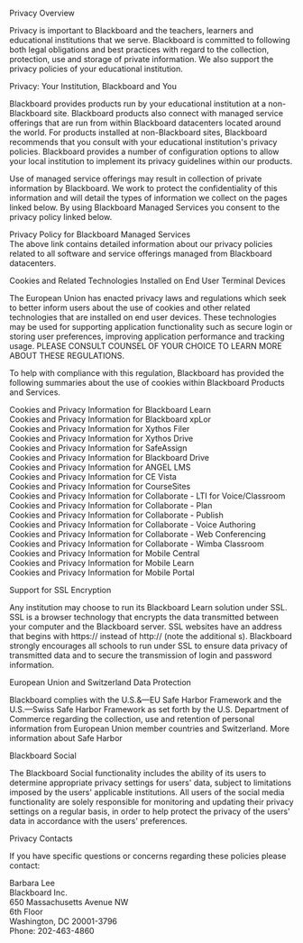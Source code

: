 Privacy Overview

Privacy is important to Blackboard and the teachers, learners and educational institutions that we serve. Blackboard is committed to following both legal obligations and best practices with regard to the collection, protection, use and storage of private information. We also support the privacy policies of your educational institution.

Privacy: Your Institution, Blackboard and You

Blackboard provides products run by your educational institution at a non-Blackboard site. Blackboard products also connect with managed service offerings that are run from within Blackboard datacenters located around the world. For products installed at non-Blackboard sites, Blackboard recommends that you consult with your educational institution's privacy policies. Blackboard provides a number of configuration options to allow your local institution to implement its privacy guidelines within our products.  
  
Use of managed service offerings may result in collection of private information by Blackboard. We work to protect the confidentiality of this information and will detail the types of information we collect on the pages linked below. By using Blackboard Managed Services you consent to the privacy policy linked below.

Privacy Policy for Blackboard Managed Services  
The above link contains detailed information about our privacy policies related to all software and service offerings managed from Blackboard datacenters.

Cookies and Related Technologies Installed on End User Terminal Devices

The European Union has enacted privacy laws and regulations which seek to better inform users about the use of cookies and other related technologies that are installed on end user devices. These technologies may be used for supporting application functionality such as secure login or storing user preferences, improving application performance and tracking usage. PLEASE CONSULT COUNSEL OF YOUR CHOICE TO LEARN MORE ABOUT THESE REGULATIONS.

To help with compliance with this regulation, Blackboard has provided the following summaries about the use of cookies within Blackboard Products and Services.

Cookies and Privacy Information for Blackboard Learn  
Cookies and Privacy Information for Blackboard xpLor  
Cookies and Privacy Information for Xythos Filer  
Cookies and Privacy Information for Xythos Drive  
Cookies and Privacy Information for SafeAssign  
Cookies and Privacy Information for Blackboard Drive  
Cookies and Privacy Information for ANGEL LMS  
Cookies and Privacy Information for CE Vista  
Cookies and Privacy Information for CourseSites  
Cookies and Privacy Information for Collaborate - LTI for Voice/Classroom  
Cookies and Privacy Information for Collaborate - Plan  
Cookies and Privacy Information for Collaborate - Publish  
Cookies and Privacy Information for Collaborate - Voice Authoring  
Cookies and Privacy Information for Collaborate - Web Conferencing  
Cookies and Privacy Information for Collaborate - Wimba Classroom  
Cookies and Privacy Information for Mobile Central  
Cookies and Privacy Information for Mobile Learn  
Cookies and Privacy Information for Mobile Portal  

Support for SSL Encryption

Any institution may choose to run its Blackboard Learn solution under SSL. SSL is a browser technology that encrypts the data transmitted between your computer and the Blackboard server. SSL websites have an address that begins with https:// instead of http:// (note the additional s). Blackboard strongly encourages all schools to run under SSL to ensure data privacy of transmitted data and to secure the transmission of login and password information.

European Union and Switzerland Data Protection

Blackboard complies with the U.S.&—EU Safe Harbor Framework and the U.S.—Swiss Safe Harbor Framework as set forth by the U.S. Department of Commerce regarding the collection, use and retention of personal information from European Union member countries and Switzerland. More information about Safe Harbor

Blackboard Social

The Blackboard Social functionality includes the ability of its users to determine appropriate privacy settings for users' data, subject to limitations imposed by the users' applicable institutions. All users of the social media functionality are solely responsible for monitoring and updating their privacy settings on a regular basis, in order to help protect the privacy of the users' data in accordance with the users' preferences.

Privacy Contacts

If you have specific questions or concerns regarding these policies please contact:

Barbara Lee  
Blackboard Inc.  
650 Massachusetts Avenue NW  
6th Floor  
Washington, DC 20001-3796  
Phone: 202-463-4860